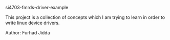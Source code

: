 si4703-fmrds-driver-example

This project is a collection of concepts which I am trying to learn
in order to write linux device drivers.

Author: Furhad Jidda